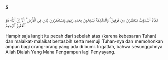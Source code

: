 ##### 5

<span class="ayah">تَكَادُ ٱلسَّمَٰوَٰتُ يَتَفَطَّرْنَ مِن فَوْقِهِنَّ ۚ وَٱلْمَلَٰٓئِكَةُ يُسَبِّحُونَ بِحَمْدِ رَبِّهِمْ وَيَسْتَغْفِرُونَ لِمَن فِى ٱلْأَرْضِ ۗ أَلَآ إِنَّ ٱللَّهَ هُوَ ٱلْغَفُورُ ٱلرَّحِيمُ</span>

<span class="ayah_translation">Hampir saja langit itu pecah dari sebelah atas (karena kebesaran Tuhan) dan malaikat-malaikat bertasbih serta memuji Tuhan-nya dan memohonkan ampun bagi orang-orang yang ada di bumi. Ingatlah, bahwa sesungguhnya Allah Dialah Yang Maha Pengampun lagi Penyayang.</span>
